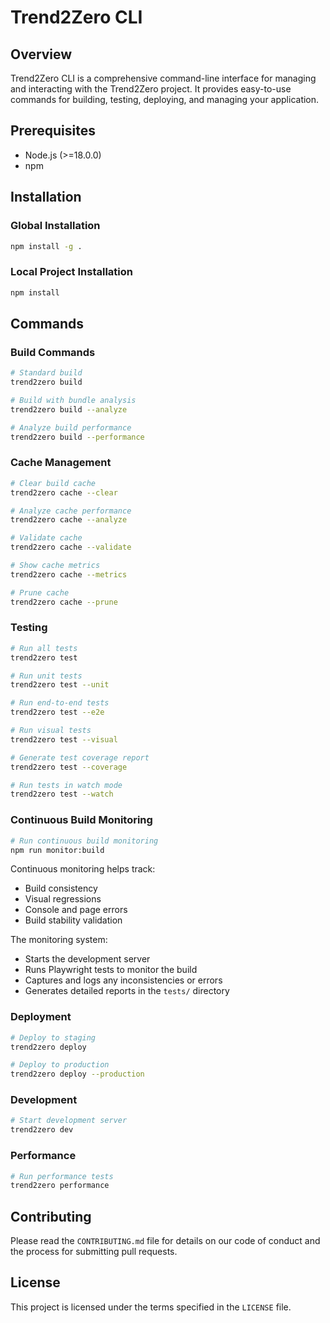# Trend2Zero CLI

## Overview

Trend2Zero CLI is a comprehensive command-line interface for managing and interacting with the Trend2Zero project. It provides easy-to-use commands for building, testing, deploying, and managing your application.

## Prerequisites

- Node.js (>=18.0.0)
- npm

## Installation

### Global Installation
```bash
npm install -g .
```

### Local Project Installation
```bash
npm install
```

## Commands

### Build Commands
```bash
# Standard build
trend2zero build

# Build with bundle analysis
trend2zero build --analyze

# Analyze build performance
trend2zero build --performance
```

### Cache Management
```bash
# Clear build cache
trend2zero cache --clear

# Analyze cache performance
trend2zero cache --analyze

# Validate cache
trend2zero cache --validate

# Show cache metrics
trend2zero cache --metrics

# Prune cache
trend2zero cache --prune
```

### Testing
```bash
# Run all tests
trend2zero test

# Run unit tests
trend2zero test --unit

# Run end-to-end tests
trend2zero test --e2e

# Run visual tests
trend2zero test --visual

# Generate test coverage report
trend2zero test --coverage

# Run tests in watch mode
trend2zero test --watch
```

### Continuous Build Monitoring
```bash
# Run continuous build monitoring
npm run monitor:build
```

Continuous monitoring helps track:
- Build consistency
- Visual regressions
- Console and page errors
- Build stability validation

The monitoring system:
- Starts the development server
- Runs Playwright tests to monitor the build
- Captures and logs any inconsistencies or errors
- Generates detailed reports in the `tests/` directory

### Deployment
```bash
# Deploy to staging
trend2zero deploy

# Deploy to production
trend2zero deploy --production
```

### Development
```bash
# Start development server
trend2zero dev
```

### Performance
```bash
# Run performance tests
trend2zero performance
```

## Contributing

Please read the `CONTRIBUTING.md` file for details on our code of conduct and the process for submitting pull requests.

## License

This project is licensed under the terms specified in the `LICENSE` file.